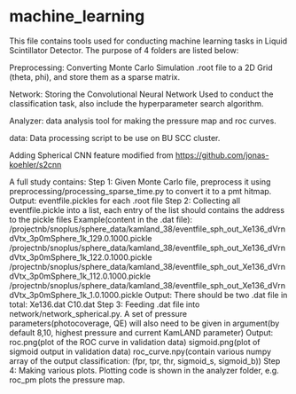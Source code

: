 # machine_learning  



This file contains tools used for conducting machine learning tasks in Liquid Scintillator Detector. The purpose of 4 folders are listed below:



Preprocessing: Converting Monte Carlo Simulation .root file to a 2D Grid (theta, phi), and store them as a sparse matrix.



Network: Storing the Convolutional Neural Network Used to conduct the classification task, also include the hyperparameter search algorithm.


Analyzer: data analysis tool for making the pressure map and roc curves.


data: Data processing script to be use on BU SCC cluster.

Adding Spherical CNN feature modified from https://github.com/jonas-koehler/s2cnn

A full study contains:
Step 1: Given Monte Carlo file, preprocess it using preprocessing/processing_sparse_time.py to convert it to a pmt hitmap.
  Output: eventfile.pickles for each .root file
Step 2: Collecting all eventfile.pickle into a list, each entry of the list should contains the address to the pickle files
  Example(content in the .dat file):
  /projectnb/snoplus/sphere_data/kamland_38/eventfile_sph_out_Xe136_dVrndVtx_3p0mSphere_1k_129.0.1000.pickle
  /projectnb/snoplus/sphere_data/kamland_38/eventfile_sph_out_Xe136_dVrndVtx_3p0mSphere_1k_122.0.1000.pickle
  /projectnb/snoplus/sphere_data/kamland_38/eventfile_sph_out_Xe136_dVrndVtx_3p0mSphere_1k_112.0.1000.pickle
  /projectnb/snoplus/sphere_data/kamland_38/eventfile_sph_out_Xe136_dVrndVtx_3p0mSphere_1k_1.0.1000.pickle
  Output: There should be two .dat file in total:
    Xe136.dat
    C10.dat
Step 3: Feeding .dat file into network/network_spherical.py. A set of pressure parameters(photocoverage, QE) will also need to                 be given in argument(by default 8,10, highest pressure and current KamLAND parameter)
  Output: 
    roc.png(plot of the ROC curve in validation data)
    sigmoid.png(plot of sigmoid output in validation data)
    roc_curve.npy(contain various numpy array of the output classification: (fpr, tpr, thr, sigmoid_s, sigmoid_b))
Step 4: Making various plots. Plotting code is shown in the analyzer folder, e.g. roc_pm plots the pressure map.

